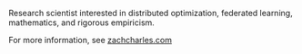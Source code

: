 Research scientist interested in distributed optimization, federated learning, mathematics, and rigorous empiricism.

For more information, see [zachcharles.com](https://www.zachcharles.com)

